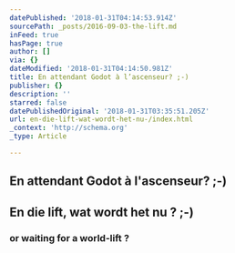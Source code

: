```yaml
---
datePublished: '2018-01-31T04:14:53.914Z'
sourcePath: _posts/2016-09-03-the-lift.md
inFeed: true
hasPage: true
author: []
via: {}
dateModified: '2018-01-31T04:14:50.981Z'
title: En attendant Godot à l’ascenseur? ;-)
publisher: {}
description: ''
starred: false
datePublishedOriginal: '2018-01-31T03:35:51.205Z'
url: en-die-lift-wat-wordt-het-nu-/index.html
_context: 'http://schema.org'
_type: Article

---
```

## En attendant Godot à l'ascenseur? ;-)

## En die lift, wat wordt het nu ? ;-)

### or waiting for a world-lift ?